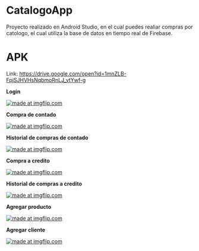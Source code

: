 # CatalogoApp

Proyecto realizado en Android Studio, en el cual puedes realiar compras por catologo, el cual utiliza la base de datos en tiempo real de Firebase.

# APK
Link: https://drive.google.com/open?id=1mnZLB-FpjSJHVHsNqbmoRnLJ_vtYwf-g

**Login**

<a href="https://imgflip.com/gif/2nohwm"><img src="https://i.imgflip.com/2nohwm.gif" title="made at imgflip.com"/></a>

**Compra de contado**

<a href="https://imgflip.com/gif/2nojmv"><img src="https://i.imgflip.com/2nojmv.gif" title="made at imgflip.com"/></a>

**Historial de compras de contado**

<a href="https://imgflip.com/gif/2nolol"><img src="https://i.imgflip.com/2nolol.gif" title="made at imgflip.com"/></a>

**Compra a credito**

<a href="https://imgflip.com/gif/2nojw8"><img src="https://i.imgflip.com/2nojw8.gif" title="made at imgflip.com"/></a>

**Historial de compras a credito**  

<a href="https://imgflip.com/gif/2nolus"><img src="https://i.imgflip.com/2nolus.gif" title="made at imgflip.com"/></a>

**Agregar producto**

<a href="https://imgflip.com/gif/2nom6n"><img src="https://i.imgflip.com/2nom6n.gif" title="made at imgflip.com"/></a>

**Agregar cliente**

<a href="https://imgflip.com/gif/2nomez"><img src="https://i.imgflip.com/2nomez.gif" title="made at imgflip.com"/></a>


